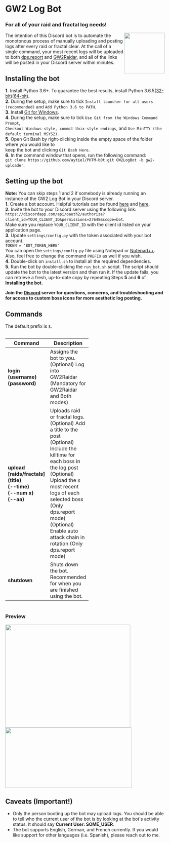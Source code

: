 # GW2 Log Bot
### For all of your raid and fractal log needs!
<img align="right" src="https://vignette.wikia.nocookie.net/gwwikia/images/4/4d/Guild_Wars_2_Dragon_logo.jpg/revision/latest?cb=20090825055046" height="128" width="128"></img>

The intention of this Discord bot is to automate the monotonous process of manually uploading and posting logs after every raid or fractal clear. At the call of a single command, your most recent logs will be uploaded to both [dps.report](https://dps.report/) and [GW2Raidar](https://gw2raidar.com/info-help), and all of the links will be posted in your Discord server within minutes.

## Installing the bot
<b>1.</b> Install Python 3.6+. To guarantee the best results, install Python 3.6.5([32-bit](https://www.python.org/ftp/python/3.6.5/python-3.6.5.exe))([64-bit](https://www.python.org/ftp/python/3.6.5/python-3.6.5-amd64.exe)). <br />
<b>2.</b> During the setup, make sure to tick `Install launcher for all users (recommended)` and `Add Python 3.6 to PATH`. <br />
<b>3.</b> Install [Git for Windows](https://git-scm.com/downloads). <br />
<b>4.</b> During the setup, make sure to tick `Use Git from the Windows Command Prompt`, <br /> `Checkout Windows-style, commit Unix-style endings`, and `Use MinTTY (the default terminal MSYS2)`. <br />
<b>5.</b> Open Git Bash by right-clicking inside the empty space of the folder where you would like to <br /> keep the bot and clicking `Git Bash Here`. <br />
<b>6.</b> In the command window that opens, run the following command: <br />`git clone https://github.com/aytiel/PHTM-b0t.git GW2LogBot -b gw2-uploader`. <br />

## Setting up the bot
<b>Note:</b> You can skip steps 1 and 2 if somebody is already running an instance of the GW2 Log Bot in your Discord server. <br />
<b>1.</b> Create a bot account. Helpful tutorials can be found [here](https://github.com/reactiflux/discord-irc/wiki/Creating-a-discord-bot-&-getting-a-token) and [here](https://twentysix26.github.io/Red-Docs/red_guide_bot_accounts/). <br />
<b>2.</b> Invite the bot to your Discord server using the following link: <br />`https://discordapp.com/api/oauth2/authorize?client_id=YOUR_CLIENT_ID&permissions=27648&scope=bot`. <br /> Make sure you replace `YOUR_CLIENT_ID` with the client id listed on your application page. <br />
<b>3.</b> Update `settings/config.py` with the token associated with your bot account. <br />`TOKEN = 'BOT_TOKEN_HERE'` <br /> You can open the `settings/config.py` file using Notepad or [Notepad++](https://notepad-plus-plus.org/download/). <br /> Also, feel free to change the command `PREFIX` as well if you wish. <br />
<b>4.</b> Double-click on `install.sh` to install all the required dependencies. <br />
<b>5.</b> Run the bot by double-clicking the `run_bot.sh` script. The script should update the bot to the latest version and then run it. If the update fails, you can retrieve a fresh, up-to-date copy by repeating Steps **5** and **6** of **Installing the bot**. <br />

**Join the [Discord](https://discord.gg/PFcM9cJ) server for questions, concerns, and troubleshooting and for access to custom boss icons for more aesthetic log posting.**

## Commands
The default prefix is `$`.

<div style="overflow-x:auto;">
  <table width=180 style='table-layout:fixed'>
    <col width=20>
 	    <col width=100>
    <thead>
      <tr>
        <th>Command</th>
        <th>Description</th>
      </tr>
    </thead>
    <tr>
      <td><b>login (username) (password)</b></td>
      <td>Assigns the bot to you.<br />(Optional) Log into GW2Raidar (Mandatory for GW2Raidar and Both modes)</td>
    </tr>
    <tr>
    </tr>
    <tr>
      <td><b>upload [raids/fractals]<br />(title)<br />(--time)<br />(--num x)<br />(--aa)</b></td>
      <td>Uploads raid or fractal logs.<br />(Optional) Add a title to the post<br />(Optional) Include the killtime for each boss in the log post<br />(Optional) Upload the x most recent logs of each selected boss (Only dps.report mode)<br />(Optional) Enable auto attack chain in rotation (Only dps.report mode)</td>
    </tr>
    <tr>
      <td><b>shutdown</b></td>
      <td>Shuts down the bot. Recommended for when you are finished using the bot.</td>
    </tr>
  </table>
</div>

### Preview
<img align="middle" src="https://github.com/aytiel/PHTM-b0t/blob/gw2-uploader/images/previewv2.PNG" height="325" width="395"></img>
<img align="middle" src="https://github.com/aytiel/PHTM-b0t/blob/gw2-uploader/images/previewv2_1.PNG" height="191" width="400"></img>

## Caveats (Important!)
<ul>
  <li>Only the person booting up the bot may upload logs. You should be able to tell who the current user of the bot is by looking at the bot's activity status. It should say <b>Current User: SOME_USER</b>.
  <li>The bot supports English, German, and French currently. If you would like support for other languages (i.e. Spanish), please reach out to me.
</ul>
